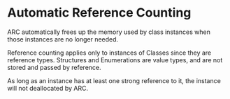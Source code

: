 # Automatic Reference Counting

ARC automatically frees up the memory used by class instances when those instances are no longer needed.

Reference counting applies only to instances of Classes since they are reference types. Structures and Enumerations are value types, and are not stored and passed by reference.

As long as an instance has at least one strong reference to it, the instance will not deallocated by ARC.


